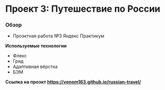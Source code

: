 # Проект 3: Путешествие по России

### Обзор
* Проэктная работа №3 Яндекс Практикум



**Используемые технологии**

* Флекс
* Грид
* Адаптивная вёрстка
* БЭМ

**Ссылка на проэкт https://venom163.github.io/russian-travel/**
